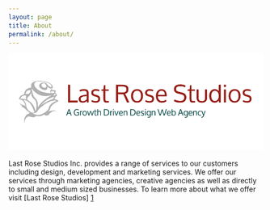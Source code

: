 ```yaml
---
layout: page
title: About
permalink: /about/
---
```

<img src="/assets/lastrose-long-logo.jpg">

Last Rose Studios Inc. provides a range of services to our customers including design, development and marketing services. We offer our services through marketing agencies, creative agencies as well as directly to small and medium sized businesses. To learn more about what we offer visit [Last Rose Studios] [1]

[1]: https://lastrose.com/ "Last Rose Studios"